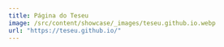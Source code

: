 ```yaml
---
title: Página do Teseu
image: /src/content/showcase/_images/teseu.github.io.webp
url: "https://teseu.github.io/"
---
```

